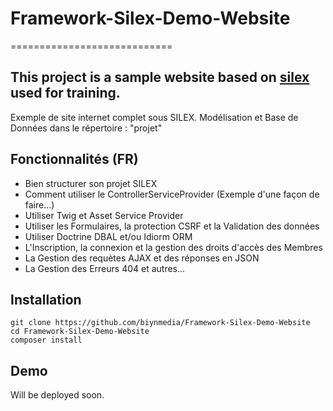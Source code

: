 # Framework-Silex-Demo-Website
============================

This project is a sample website based on [silex](http://silex.sensiolabs.org/) used for training.
-
Exemple de site internet complet sous SILEX.
Modélisation et Base de Données dans le répertoire : "projet"

Fonctionnalités (FR)
------------

- Bien structurer son projet SILEX
- Comment utiliser le ControllerServiceProvider (Exemple d'une façon de faire...)
- Utiliser Twig et Asset Service Provider
- Utiliser les Formulaires, la protection CSRF et la Validation des données
- Utiliser Doctrine DBAL et/ou Idiorm ORM
- L'Inscription, la connexion et la gestion des droits d'accès des Membres
- La Gestion des requètes AJAX et des réponses en JSON
- La Gestion des Erreurs 404 et autres...

Installation
------------

    git clone https://github.com/biynmedia/Framework-Silex-Demo-Website
    cd Framework-Silex-Demo-Website
    composer install

Demo
----

Will be deployed soon.